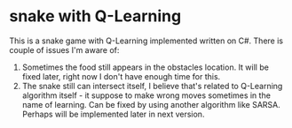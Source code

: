 # snake with Q-Learning
This is a snake game with Q-Learning implemented written on C#.
There is couple of issues I'm aware of:
   1. Sometimes the food still appears in the obstacles location. It will be fixed later, right now I don't have enough time for this.
   2. The snake still can intersect itself, I believe that's related to Q-Learning algorithm itself - it suppose to make wrong moves sometimes in the name of learning. Can be fixed by using another algorithm like SARSA. Perhaps will be implemented later in next version.
